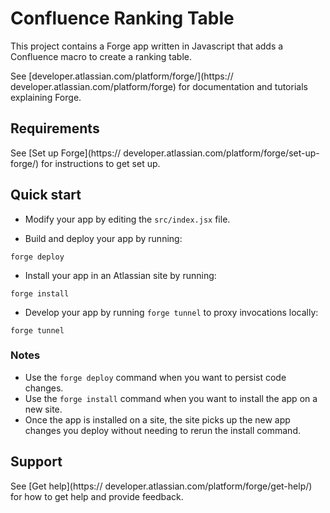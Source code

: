 # Confluence Ranking Table

This project contains a Forge app written in Javascript that adds a Confluence macro to create a ranking table.

See [developer.atlassian.com/platform/forge/](https:// developer.atlassian.com/platform/forge) for documentation and tutorials explaining Forge.

## Requirements

See [Set up Forge](https:// developer.atlassian.com/platform/forge/set-up-forge/) for instructions to get set up.

## Quick start

- Modify your app by editing the `src/index.jsx` file.

- Build and deploy your app by running:
```
forge deploy
```

- Install your app in an Atlassian site by running:
```
forge install
```

- Develop your app by running `forge tunnel` to proxy invocations locally:
```
forge tunnel
```

### Notes
- Use the `forge deploy` command when you want to persist code changes.
- Use the `forge install` command when you want to install the app on a new site.
- Once the app is installed on a site, the site picks up the new app changes you deploy without needing to rerun the install command.

## Support

See [Get help](https:// developer.atlassian.com/platform/forge/get-help/) for how to get help and provide feedback.
